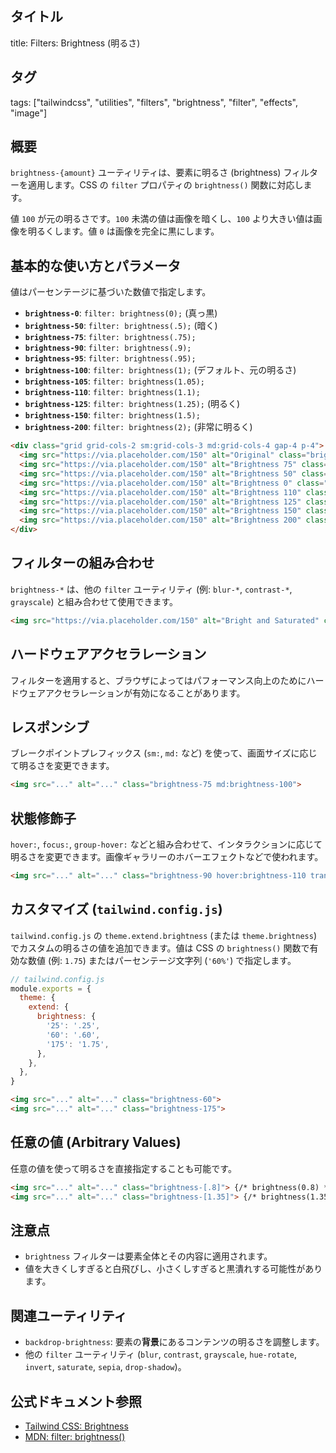 ## タイトル
title: Filters: Brightness (明るさ)

## タグ
tags: ["tailwindcss", "utilities", "filters", "brightness", "filter", "effects", "image"]

## 概要
`brightness-{amount}` ユーティリティは、要素に明るさ (brightness) フィルターを適用します。CSS の `filter` プロパティの `brightness()` 関数に対応します。

値 `100` が元の明るさです。`100` 未満の値は画像を暗くし、`100` より大きい値は画像を明るくします。値 `0` は画像を完全に黒にします。

## 基本的な使い方とパラメータ

値はパーセンテージに基づいた数値で指定します。

*   **`brightness-0`**: `filter: brightness(0);` (真っ黒)
*   **`brightness-50`**: `filter: brightness(.5);` (暗く)
*   **`brightness-75`**: `filter: brightness(.75);`
*   **`brightness-90`**: `filter: brightness(.9);`
*   **`brightness-95`**: `filter: brightness(.95);`
*   **`brightness-100`**: `filter: brightness(1);` (デフォルト、元の明るさ)
*   **`brightness-105`**: `filter: brightness(1.05);`
*   **`brightness-110`**: `filter: brightness(1.1);`
*   **`brightness-125`**: `filter: brightness(1.25);` (明るく)
*   **`brightness-150`**: `filter: brightness(1.5);`
*   **`brightness-200`**: `filter: brightness(2);` (非常に明るく)

```html
<div class="grid grid-cols-2 sm:grid-cols-3 md:grid-cols-4 gap-4 p-4">
  <img src="https://via.placeholder.com/150" alt="Original" class="brightness-100 rounded-lg">
  <img src="https://via.placeholder.com/150" alt="Brightness 75" class="brightness-75 rounded-lg">
  <img src="https://via.placeholder.com/150" alt="Brightness 50" class="brightness-50 rounded-lg">
  <img src="https://via.placeholder.com/150" alt="Brightness 0" class="brightness-0 rounded-lg">
  <img src="https://via.placeholder.com/150" alt="Brightness 110" class="brightness-110 rounded-lg">
  <img src="https://via.placeholder.com/150" alt="Brightness 125" class="brightness-125 rounded-lg">
  <img src="https://via.placeholder.com/150" alt="Brightness 150" class="brightness-150 rounded-lg">
  <img src="https://via.placeholder.com/150" alt="Brightness 200" class="brightness-200 rounded-lg">
</div>
```

## フィルターの組み合わせ

`brightness-*` は、他の `filter` ユーティリティ (例: `blur-*`, `contrast-*`, `grayscale`) と組み合わせて使用できます。

```html
<img src="https://via.placeholder.com/150" alt="Bright and Saturated" class="brightness-125 saturate-150 rounded-lg">
```

## ハードウェアアクセラレーション

フィルターを適用すると、ブラウザによってはパフォーマンス向上のためにハードウェアアクセラレーションが有効になることがあります。

## レスポンシブ

ブレークポイントプレフィックス (`sm:`, `md:` など) を使って、画面サイズに応じて明るさを変更できます。

```html
<img src="..." alt="..." class="brightness-75 md:brightness-100">
```

## 状態修飾子

`hover:`, `focus:`, `group-hover:` などと組み合わせて、インタラクションに応じて明るさを変更できます。画像ギャラリーのホバーエフェクトなどで使われます。

```html
<img src="..." alt="..." class="brightness-90 hover:brightness-110 transition duration-300">
```

## カスタマイズ (`tailwind.config.js`)

`tailwind.config.js` の `theme.extend.brightness` (または `theme.brightness`) でカスタムの明るさの値を追加できます。値は CSS の `brightness()` 関数で有効な数値 (例: `1.75`) またはパーセンテージ文字列 (`'60%'`) で指定します。

```javascript
// tailwind.config.js
module.exports = {
  theme: {
    extend: {
      brightness: {
        '25': '.25',
        '60': '.60',
        '175': '1.75',
      },
    },
  },
}
```

```html
<img src="..." alt="..." class="brightness-60">
<img src="..." alt="..." class="brightness-175">
```

## 任意の値 (Arbitrary Values)

任意の値を使って明るさを直接指定することも可能です。

```html
<img src="..." alt="..." class="brightness-[.8]"> {/* brightness(0.8) */}
<img src="..." alt="..." class="brightness-[1.35]"> {/* brightness(1.35) */}
```

## 注意点

*   `brightness` フィルターは要素全体とその内容に適用されます。
*   値を大きくしすぎると白飛びし、小さくしすぎると黒潰れする可能性があります。

## 関連ユーティリティ

*   `backdrop-brightness`: 要素の**背景**にあるコンテンツの明るさを調整します。
*   他の `filter` ユーティリティ (`blur`, `contrast`, `grayscale`, `hue-rotate`, `invert`, `saturate`, `sepia`, `drop-shadow`)。

## 公式ドキュメント参照
*   [Tailwind CSS: Brightness](https://tailwindcss.com/docs/brightness)
*   [MDN: filter: brightness()](https://developer.mozilla.org/en-US/docs/Web/CSS/filter-function/brightness)